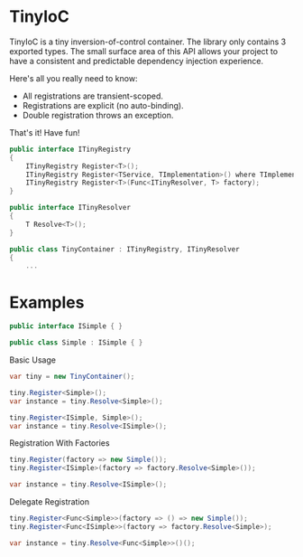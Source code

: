 # TinyIoC
TinyIoC is a tiny inversion-of-control container. The library only contains 3 exported types.
The small surface area of this API allows your project to have a consistent and predictable dependency injection experience.

Here's all you really need to know:
- All registrations are transient-scoped.
- Registrations are explicit (no auto-binding).
- Double registration throws an exception.

That's it! Have fun!
```c#
public interface ITinyRegistry
{
    ITinyRegistry Register<T>();
    ITinyRegistry Register<TService, TImplementation>() where TImplementation : TService;
    ITinyRegistry Register<T>(Func<ITinyResolver, T> factory);
}

public interface ITinyResolver
{
    T Resolve<T>();
}

public class TinyContainer : ITinyRegistry, ITinyResolver
{
	...
```
# Examples
```c#
public interface ISimple { }

public class Simple : ISimple { }
```
Basic Usage
```c#
var tiny = new TinyContainer();

tiny.Register<Simple>();
var instance = tiny.Resolve<Simple>();

tiny.Register<ISimple, Simple>();
var instance = tiny.Resolve<ISimple>();
```
Registration With Factories
```c#
tiny.Register(factory => new Simple());
tiny.Register<ISimple>(factory => factory.Resolve<Simple>());

var instance = tiny.Resolve<ISimple>();
```
Delegate Registration
```c#
tiny.Register<Func<Simple>>(factory => () => new Simple());
tiny.Register<Func<ISimple>>(factory => factory.Resolve<Simple>);

var instance = tiny.Resolve<Func<Simple>>()();
```

